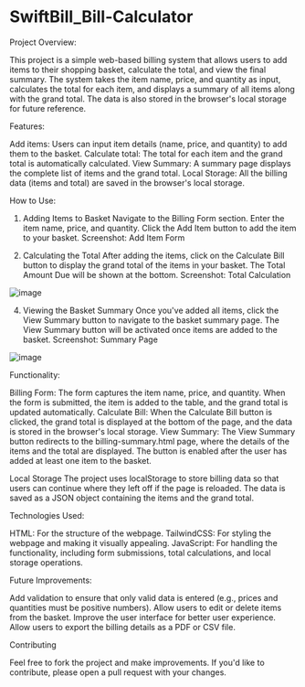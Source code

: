 # SwiftBill_Bill-Calculator
Project Overview:

This project is a simple web-based billing system that allows users to add items to their shopping basket, calculate the total, and view the final summary. The system takes the item name, price, and quantity as input, calculates the total for each item, and displays a summary of all items along with the grand total. The data is also stored in the browser's local storage for future reference.

Features:

Add items: Users can input item details (name, price, and quantity) to add them to the basket.
Calculate total: The total for each item and the grand total is automatically calculated.
View Summary: A summary page displays the complete list of items and the grand total.
Local Storage: All the billing data (items and total) are saved in the browser's local storage.

How to Use:
1. Adding Items to Basket
Navigate to the Billing Form section.
Enter the item name, price, and quantity.
Click the Add Item button to add the item to your basket.
Screenshot: Add Item Form

2. Calculating the Total
After adding the items, click on the Calculate Bill button to display the grand total of the items in your basket.
The Total Amount Due will be shown at the bottom.
Screenshot: Total Calculation

![image](https://github.com/user-attachments/assets/0ee21270-041f-488c-8aeb-c46d70cdee21)


4. Viewing the Basket Summary
Once you've added all items, click the View Summary button to navigate to the basket summary page.
The View Summary button will be activated once items are added to the basket.
Screenshot: Summary Page

![image](https://github.com/user-attachments/assets/adacf617-5204-4a47-b965-69e2631e6304)


Functionality:

Billing Form: The form captures the item name, price, and quantity. When the form is submitted, the item is added to the table, and the grand total is updated automatically.
Calculate Bill: When the Calculate Bill button is clicked, the grand total is displayed at the bottom of the page, and the data is stored in the browser's local storage.
View Summary: The View Summary button redirects to the billing-summary.html page, where the details of the items and the total are displayed. The button is enabled after the user has added at least one item to the basket.

Local Storage
The project uses localStorage to store billing data so that users can continue where they left off if the page is reloaded. The data is saved as a JSON object containing the items and the grand total.

Technologies Used:

HTML: For the structure of the webpage.
TailwindCSS: For styling the webpage and making it visually appealing.
JavaScript: For handling the functionality, including form submissions, total calculations, and local storage operations.

Future Improvements:

Add validation to ensure that only valid data is entered (e.g., prices and quantities must be positive numbers).
Allow users to edit or delete items from the basket.
Improve the user interface for better user experience.
Allow users to export the billing details as a PDF or CSV file.

Contributing

Feel free to fork the project and make improvements. If you'd like to contribute, please open a pull request with your changes.



